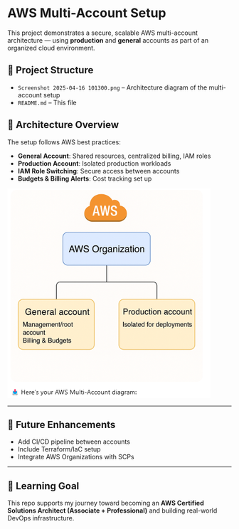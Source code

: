 # AWS Multi-Account Setup

This project demonstrates a secure, scalable AWS multi-account architecture — using **production** and **general** accounts as part of an organized cloud environment.

## 📁 Project Structure

- `Screenshot 2025-04-16 101300.png` – Architecture diagram of the multi-account setup  
- `README.md` – This file

## 🧱 Architecture Overview

The setup follows AWS best practices:
- **General Account**: Shared resources, centralized billing, IAM roles  
- **Production Account**: Isolated production workloads  
- **IAM Role Switching**: Secure access between accounts  
- **Budgets & Billing Alerts**: Cost tracking set up  

![Architecture Diagram](Screenshot%202025-04-16%20101300.png)

---

## 🚀 Future Enhancements

- Add CI/CD pipeline between accounts  
- Include Terraform/IaC setup  
- Integrate AWS Organizations with SCPs  

---

## 🧠 Learning Goal

This repo supports my journey toward becoming an **AWS Certified Solutions Architect (Associate + Professional)** and building real-world DevOps infrastructure.
